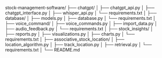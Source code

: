 stock-management-software/
├── chatgpt/
│   ├── chatgpt_api.py
│   ├── chatgpt_interface.py
│   ├── whisper_api.py
│   └── requirements.txt
│
├── database/
│   ├── models.py
│   ├── database.py
│   └── requirements.txt
│
├── voice_command/
│   ├── voice_commands.py
│   ├── import_data.py
│   ├── audio_feedback.py
│   └── requirements.txt
│
├── stock_insights/
│   ├── reports.py
│   ├── visualizations.py
│   ├── charts.py
│   └── requirements.txt
│
├── associative_stock_location/
│   ├── location_algorithm.py
│   ├── track_location.py
│   ├── retrieval.py
│   └── requirements.txt
│
└── README.md
